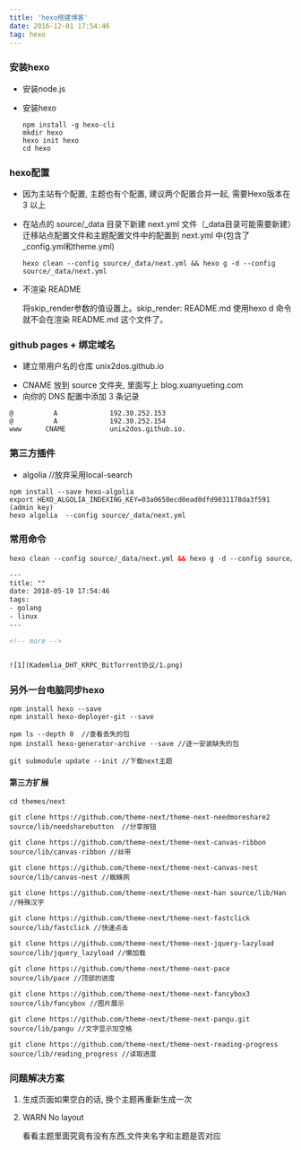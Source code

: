```yaml
---
title: 'hexo搭建博客'
date: 2016-12-01 17:54:46
tag: hexo
---
```


### 安装hexo

+ 安装node.js
+ 安装hexo

	```
	npm install -g hexo-cli
	mkdir hexo
	hexo init hexo
	cd hexo
	```

<!-- more -->

### hexo配置

+ 因为主站有个配置, 主题也有个配置, 建议两个配置合并一起, 需要Hexo版本在 3 以上

+ 在站点的 source/_data 目录下新建 next.yml 文件（_data目录可能需要新建）迁移站点配置文件和主题配置文件中的配置到 next.yml 中(包含了_config.yml和theme.yml)
  
	```
	hexo clean --config source/_data/next.yml && hexo g -d --config source/_data/next.yml
	```
	
+ 不渲染 README

  将skip_render参数的值设置上。skip_render: README.md
  使用hexo d 命令就不会在渲染 README.md 这个文件了。



### github pages + 绑定域名

+ 建立带用户名的仓库 unix2dos.github.io

- CNAME 放到 source 文件夹, 里面写上 blog.xuanyueting.com
- 向你的 DNS 配置中添加 3 条记录

```
@          A             192.30.252.153
@          A             192.30.252.154
www      CNAME           unix2dos.github.io.
```



### 第三方插件

+ algolia //放弃采用local-search

```
npm install --save hexo-algolia
export HEXO_ALGOLIA_INDEXING_KEY=03a0650ecd0ead0dfd9031178da3f591 (admin key)
hexo algolia  --config source/_data/next.yml 
```



### 常用命令

```html
hexo clean --config source/_data/next.yml && hexo g -d --config source/_data/next.yml

---
title: ""
date: 2018-05-19 17:54:46
tags:
- golang
- linux
---

<!-- more -->


![1](Kademlia_DHT_KRPC_BitTorrent协议/1.png)
```



### 另外一台电脑同步hexo

```shell
npm install hexo --save
npm install hexo-deployer-git --save

npm ls --depth 0  //查看丢失的包
npm install hexo-generator-archive --save //逐一安装缺失的包

git submodule update --init //下载next主题
```



#### 第三方扩展

```shell
cd themes/next

git clone https://github.com/theme-next/theme-next-needmoreshare2 source/lib/needsharebutton  //分享按钮

git clone https://github.com/theme-next/theme-next-canvas-ribbon source/lib/canvas-ribbon //丝带

git clone https://github.com/theme-next/theme-next-canvas-nest source/lib/canvas-nest //蜘蛛网

git clone https://github.com/theme-next/theme-next-han source/lib/Han //特殊汉字

git clone https://github.com/theme-next/theme-next-fastclick source/lib/fastclick //快速点击

git clone https://github.com/theme-next/theme-next-jquery-lazyload source/lib/jquery_lazyload //懒加载

git clone https://github.com/theme-next/theme-next-pace source/lib/pace //顶部的进度

git clone https://github.com/theme-next/theme-next-fancybox3 source/lib/fancybox //图片展示

git clone https://github.com/theme-next/theme-next-pangu.git source/lib/pangu //文字显示加空格

git clone https://github.com/theme-next/theme-next-reading-progress source/lib/reading_progress //读取进度
```





### 问题解决方案

1. 生成页面如果空白的话, 换个主题再重新生成一次

2. WARN  No layout

   看看主题里面究竟有没有东西,文件夹名字和主题是否对应